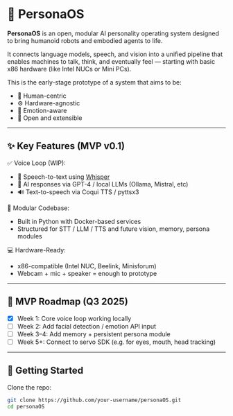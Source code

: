 # 🤖 PersonaOS

**PersonaOS** is an open, modular AI personality operating system designed to bring humanoid robots and embodied agents to life.

It connects language models, speech, and vision into a unified pipeline that enables machines to talk, think, and eventually feel — starting with basic x86 hardware (like Intel NUCs or Mini PCs).

This is the early-stage prototype of a system that aims to be:
- 🤝 Human-centric
- ⚙️ Hardware-agnostic
- 🧠 Emotion-aware
- 🧩 Open and extensible

---

## ✨ Key Features (MVP v0.1)

✅ Voice Loop (WIP):
- 🎤 Speech-to-text using [Whisper](https://github.com/openai/whisper)
- 🧠 AI responses via GPT-4 / local LLMs (Ollama, Mistral, etc)
- 🔊 Text-to-speech via Coqui TTS / pyttsx3

🧱 Modular Codebase:
- Built in Python with Docker-based services
- Structured for STT / LLM / TTS and future vision, memory, persona modules

💻 Hardware-Ready:
- x86-compatible (Intel NUC, Beelink, Minisforum)
- Webcam + mic + speaker = enough to prototype

---

## 🧪 MVP Roadmap (Q3 2025)

- [x] Week 1: Core voice loop working locally
- [ ] Week 2: Add facial detection / emotion API input
- [ ] Week 3–4: Add memory + persistent persona module
- [ ] Week 5+: Connect to servo SDK (e.g. for eyes, mouth, head tracking)

---

## 🚀 Getting Started

Clone the repo:
```bash
git clone https://github.com/your-username/personaOS.git
cd personaOS
